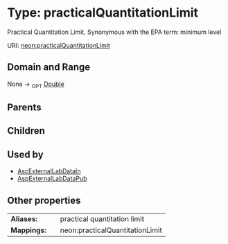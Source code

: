 
# Type: practicalQuantitationLimit


Practical Quantitation Limit.  Synonymous with the EPA term: minimum level

URI: [neon:practicalQuantitationLimit](https://data.neonscience.org/practicalQuantitationLimit)


## Domain and Range

None ->  <sub>OPT</sub> [Double](types/Double.md)

## Parents


## Children


## Used by

 * [AscExternalLabDataIn](AscExternalLabDataIn.md)
 * [AspExternalLabDataPub](AspExternalLabDataPub.md)

## Other properties

|  |  |  |
| --- | --- | --- |
| **Aliases:** | | practical quantitation limit |
| **Mappings:** | | neon:practicalQuantitationLimit |

